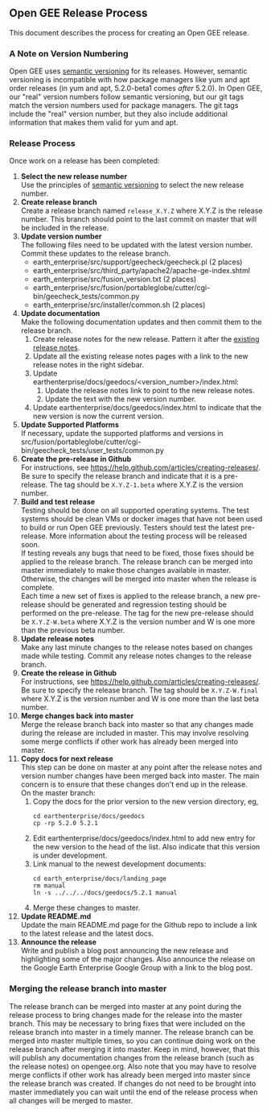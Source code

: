 ## Open GEE Release Process
This document describes the process for creating an Open GEE release.

### A Note on Version Numbering
Open GEE uses [semantic versioning](http://semver.org/) for its releases.  However, semantic versioning is incompatible with how package managers like yum and apt order releases (in yum and apt, 5.2.0-beta1 comes *after* 5.2.0).  In Open GEE, our "real" version numbers follow semantic versioning, but our git tags match the version numbers used for package managers.  The git tags include the "real" version number, but they also include additional information that makes them valid for yum and apt.

### Release Process
Once work on a release has been completed:

1. **Select the new release number**  
   Use the principles of [semantic versioning](http://semver.org/) to select the new release number.
1. **Create release branch**  
   Create a release branch named `release_X.Y.Z` where X.Y.Z is the release number.  This branch should point to the last commit on master that will be included in the release.
1. **Update version number**  
  The following files need to be updated with the latest version number. Commit these updates to the release branch.
    - earth_enterprise/src/support/geecheck/geecheck.pl (2 places)
    - earth_enterprise/src/third_party/apache2/apache-ge-index.shtml
    - earth_enterprise/src/fusion_version.txt (2 places)
    - earth_enterprise/src/fusion/portableglobe/cutter/cgi-bin/geecheck_tests/common.py
    - earth_enterprise/src/installer/common.sh (2 places)  
1. **Update documentation**  
  Make the following documentation updates and then commit them to the release branch.
    1. Create release notes for the new release.  Pattern it after the [existing release notes](http://www.opengee.org/geedocs/answer/7160000.html).
    1. Update all the existing release notes pages with a link to the new release notes in the right sidebar.
    1. Update earthenterprise/docs/geedocs/&lt;version_number&gt;/index.html:
        1. Update the release notes link to point to the new release notes.
        1. Update the text with the new version number.
    1. Update earthenterprise/docs/geedocs/index.html to indicate that the new version is now the current version.
1. **Update Supported Platforms**  
  If necessary, update the supported platforms and versions in src/fusion/portableglobe/cutter/cgi-bin/geecheck_tests/user_tests/common.py
1. **Create the pre-release in Github**  
  For instructions, see https://help.github.com/articles/creating-releases/.  Be sure to specify the release branch and indicate that it is a pre-release.  The tag should be `X.Y.Z-1.beta` where X.Y.Z is the version number.
1. **Build and test release**  
  Testing should be done on all supported operating systems.  The test systems should be clean VMs or docker images that have not been used to build or run Open GEE previously.  Testers should test the latest pre-release. More information about the testing process will be released soon.  
  If testing reveals any bugs that need to be fixed, those fixes should be applied to the release branch.  The release branch can be merged into master immediately to make those changes available in master.  Otherwise, the changes will be merged into master when the release is complete.  
 Each time a new set of fixes is applied to the release branch, a new pre-release should be generated and regression testing should be performed on the pre-release.  The tag for the new pre-release should be `X.Y.Z-W.beta` where X.Y.Z is the version number and W is one more than the previous beta number.
1. **Update release notes**  
 Make any last minute changes to the release notes based on changes made while testing.  Commit any release notes changes to the release branch.
1. **Create the release in Github**  
  For instructions, see https://help.github.com/articles/creating-releases/.  Be sure to specify the release branch.  The tag should be `X.Y.Z-W.final` where X.Y.Z is the version number and W is one more than the last beta number.
1. **Merge changes back into master**  
  Merge the release branch back into master so that any changes made during the release are included in master.  This may involve resolving some merge conflicts if other work has already been merged into master.
1. **Copy docs for next release**  
  This step can be done on master at any point after the release notes and version number changes have been merged back into master.  The main concern is to ensure that these changes don't end up in the release.  
  On the master branch:
    1. Copy the docs for the prior version to the new version directory, eg,
        ```
        cd earthenterprise/docs/geedocs
        cp -rp 5.2.0 5.2.1
        ```
    1. Edit earthenterprise/docs/geedocs/index.html to add new entry for the new version to the head of the list.  Also indicate that this version is under development.
    1. Link manual to the newest development documents:
        ```
        cd earth_enterprise/docs/landing_page
        rm manual
        ln -s ../../../docs/geedocs/5.2.1 manual
        ```
    1. Merge these changes to master.
1. **Update README.md**  
  Update the main README.md page for the Github repo to include a link to the latest release and the latest docs.
1. **Announce the release**  
  Write and publish a blog post announcing the new release and highlighting some of the major changes.  Also announce the release on the Google Earth Enterprise Google Group with a link to the blog post.

### Merging the release branch into master
The release branch can be merged into master at any point during the release process to bring changes made for the release into the master branch.  This may be necessary to bring fixes that were included on the release branch into master in a timely manner.  The release branch can be merged into master multiple times, so you can continue doing work on the release branch after merging it into master.  Keep in mind, however, that this will publish any documentation changes from the release branch (such as the release notes) on opengee.org.  Also note that you may have to resolve merge conflicts if other work has already been merged into master since the release branch was created. If changes do not need to be brought into master immediately you can wait until the end of the release process when all changes will be merged to master.